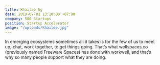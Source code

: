 ```yaml
---
title: Khailee Ng
date: 2019-07-01 13:10:00 +07:00
company: 500 Startups
position: Startup Accelerator
image: "/uploads/Khailee.jpg"
---
```


In emerging ecosystems sometimes all it takes is for the few of us to meet up, chat, work together, to get things going. That’s what wellspaces.co (previously named Freeware Spaces) has done with workwell, and that’s why so many people support what they are doing.
